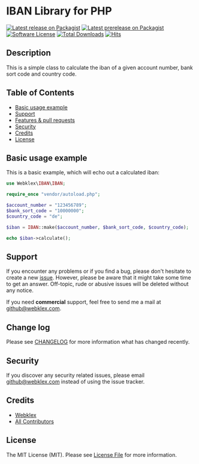 
# IBAN Library for PHP

[![Latest release on Packagist][ico-release]][link-packagist]
[![Latest prerelease on Packagist][ico-prerelease]][link-packagist]
[![Software License][ico-license]][link-license]
[![Total Downloads][ico-downloads]][link-downloads]
[![Hits][ico-hits]][link-hits]


## Description
This is a simple class to calculate the iban of a given account number, bank sort code and country code.

## Table of Contents
- [Basic usage example](#basic-usage-example)
- [Support](#support)
- [Features & pull requests](#features--pull-requests)
- [Security](#security)
- [Credits](#credits)
- [License](#license)


## Basic usage example
This is a basic example, which will echo out a calculated iban:

```php
use Webklex\IBAN\IBAN;

require_once "vendor/autoload.php";

$account_number = "123456789";
$bank_sort_code = "10000000";
$country_code = "de";

$iban = IBAN::make($account_number, $bank_sort_code, $country_code);

echo $iban->calculate();
```

## Support
If you encounter any problems or if you find a bug, please don't hesitate to create a new [issue](https://github.com/Webklex/iban/issues).
However, please be aware that it might take some time to get an answer.
Off-topic, rude or abusive issues will be deleted without any notice.

If you need **commercial** support, feel free to send me a mail at github@webklex.com.


## Change log
Please see [CHANGELOG][link-changelog] for more information what has changed recently.


## Security
If you discover any security related issues, please email github@webklex.com instead of using the issue tracker.


## Credits
- [Webklex][link-author]
- [All Contributors][link-contributors]


## License
The MIT License (MIT). Please see [License File][link-license] for more information.


[ico-release]: https://img.shields.io/packagist/v/Webklex/iban.svg?style=flat-square&label=version
[ico-prerelease]: https://img.shields.io/github/v/release/webklex/iban?include_prereleases&style=flat-square&label=pre-release
[ico-license]: https://img.shields.io/badge/license-MIT-brightgreen.svg?style=flat-square
[ico-downloads]: https://img.shields.io/packagist/dt/Webklex/iban.svg?style=flat-square
[ico-hits]: https://hits.webklex.com/svg/webklex/iban

[link-packagist]: https://packagist.org/packages/Webklex/iban
[link-downloads]: https://packagist.org/packages/Webklex/iban
[link-author]: https://github.com/webklex
[link-contributors]: https://github.com/Webklex/iban/graphs/contributors
[link-license]: https://github.com/Webklex/iban/blob/master/LICENSE
[link-changelog]: https://github.com/Webklex/iban/blob/master/CHANGELOG.md
[link-hits]: https://hits.webklex.com
